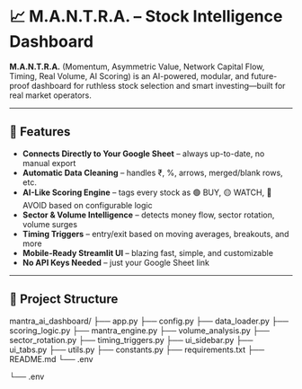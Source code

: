 # 📈 M.A.N.T.R.A. – Stock Intelligence Dashboard

**M.A.N.T.R.A.** (Momentum, Asymmetric Value, Network Capital Flow, Timing, Real Volume, AI Scoring) is an AI-powered, modular, and future-proof dashboard for ruthless stock selection and smart investing—built for real market operators.

---

## 🚀 Features

- **Connects Directly to Your Google Sheet** – always up-to-date, no manual export
- **Automatic Data Cleaning** – handles ₹, %, arrows, merged/blank rows, etc.
- **AI-Like Scoring Engine** – tags every stock as 🟢 BUY, 🟡 WATCH, 🔴 AVOID based on configurable logic
- **Sector & Volume Intelligence** – detects money flow, sector rotation, volume surges
- **Timing Triggers** – entry/exit based on moving averages, breakouts, and more
- **Mobile-Ready Streamlit UI** – blazing fast, simple, and customizable
- **No API Keys Needed** – just your Google Sheet link

---

## 📂 Project Structure

mantra_ai_dashboard/
├── app.py
├── config.py
├── data_loader.py
├── scoring_logic.py
├── mantra_engine.py
├── volume_analysis.py
├── sector_rotation.py
├── timing_triggers.py
├── ui_sidebar.py
├── ui_tabs.py
├── utils.py
├── constants.py
├── requirements.txt
├── README.md
└── .env



└── .env
